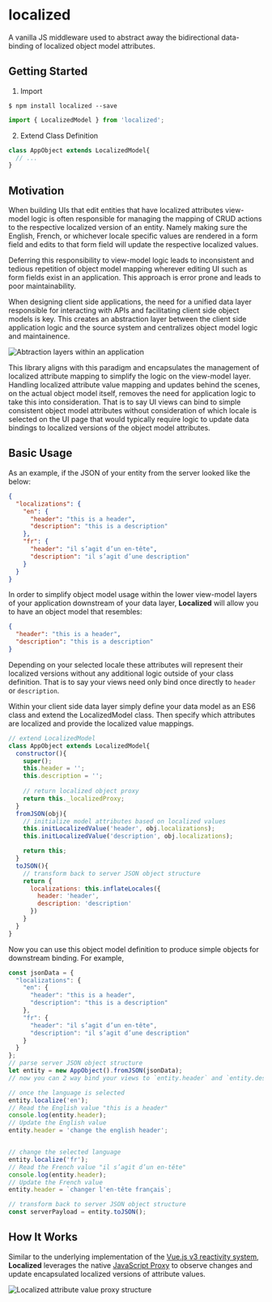# localized

A vanilla JS middleware used to abstract away the bidirectional data-binding of localized object model attributes.

## Getting Started

1. Import

```shell
$ npm install localized --save
```

```javascript
import { LocalizedModel } from 'localized';
```

2. Extend Class Definition

```javascript
class AppObject extends LocalizedModel{
  // ...
}
```

## Motivation

When building UIs that edit entities that have localized attributes view-model logic is often responsible for managing the mapping of CRUD actions to the respective localized version of an entity.  Namely making sure the English, French, or whichever locale specific values are rendered in a form field and edits to that form field will update the respective localized values.

Deferring this responsibility to view-model logic leads to inconsistent and tedious repetition of object model mapping wherever editing UI such as form fields exist in an application.  This approach is error prone and leads to poor maintainability.

When designing client side applications, the need for a unified data layer responsible for interacting with APIs and facilitating client side object models is key.  This creates an abstraction layer between the client side application logic and the source system and centralizes object model logic and maintainence.

![Abtraction layers within an application](https://flybits.app/resources/localized-appstructure.png)

This library aligns with this paradigm and encapsulates the management of localized attribute mapping to simplify the logic on the view-model layer.  Handling localized attribute value mapping and updates behind the scenes, on the actual object model itself, removes the need for application logic to take this into consideration.  That is to say UI views can bind to simple consistent object model attributes without consideration of which locale is selected on the UI page that would typically require logic to update data bindings to localized versions of the object model attributes.

## Basic Usage

As an example, if the JSON of your entity from the server looked like the below:

```json
{
  "localizations": {
    "en": {
      "header": "this is a header",
      "description": "this is a description"
    },
    "fr": {
      "header": "il s’agit d’un en-tête",
      "description": "il s’agit d’une description"
    }
  }
}
```

In order to simplify object model usage within the lower view-model layers of your application downstream of your data layer, **Localized** will allow you to have an object model that resembles:

```json
{
  "header": "this is a header",
  "description": "this is a description"
}
```

Depending on your selected locale these attributes will represent their localized versions without any additional logic outside of your class definition.  That is to say your views need only bind once directly to `header` or `description`.

Within your client side data layer simply define your data model as an ES6 class and extend the LocalizedModel class. Then specify which attributes are localized and provide the localized value mappings.

```javascript
// extend LocalizedModel
class AppObject extends LocalizedModel{
  constructor(){
    super();
    this.header = '';
    this.description = '';
    
    // return localized object proxy
    return this._localizedProxy;
  }
  fromJSON(obj){
    // initialize model attributes based on localized values
    this.initLocalizedValue('header', obj.localizations);
    this.initLocalizedValue('description', obj.localizations);

    return this;
  }
  toJSON(){
    // transform back to server JSON object structure
    return {
      localizations: this.inflateLocales({
        header: 'header',
        description: 'description'
      })
    }
  }
}
```

Now you can use this object model definition to produce simple objects for downstream binding. For example,

```javascript
const jsonData = {
  "localizations": {
    "en": {
      "header": "this is a header",
      "description": "this is a description"
    },
    "fr": {
      "header": "il s’agit d’un en-tête",
      "description": "il s’agit d’une description"
    }
  }
};
// parse server JSON object structure
let entity = new AppObject().fromJSON(jsonData);
// now you can 2 way bind your views to `entity.header` and `entity.description`

// once the language is selected
entity.localize('en');
// Read the English value "this is a header"
console.log(entity.header);
// Update the English value
entity.header = 'change the english header';


// change the selected language
entity.localize('fr');
// Read the French value "il s’agit d’un en-tête"
console.log(entity.header);
// Update the French value
entity.header = `changer l'en-tête français`;

// transform back to server JSON object structure
const serverPayload = entity.toJSON();
```

## How It Works

Similar to the underlying implementation of the [Vue.js v3 reactivity system](https://vuejs.org/guide/essentials/reactivity-fundamentals.html#reactive-proxy-vs-original), **Localized** leverages the native [JavaScript Proxy](https://developer.mozilla.org/en-US/docs/Web/JavaScript/Reference/Global_Objects/Proxy) to observe changes and update encapsulated localized versions of attribute values.

![Localized attribute value proxy structure](https://flybits.app/resources/localized-proxy.png)